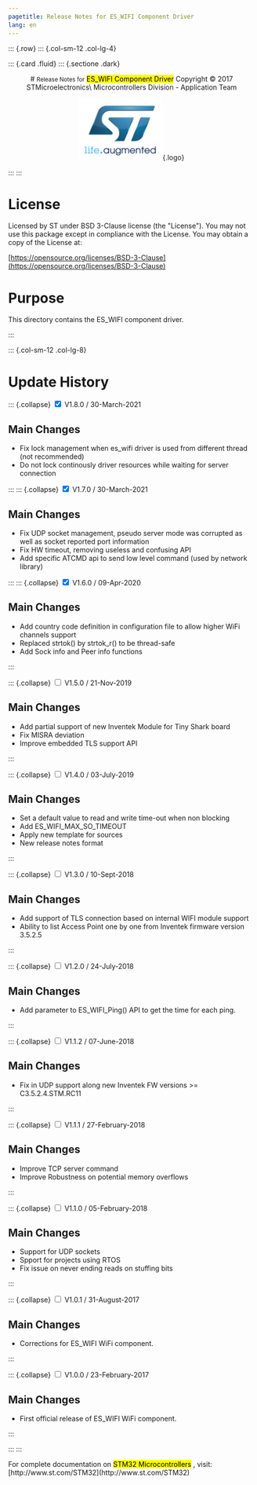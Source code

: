 ```yaml
---
pagetitle: Release Notes for ES_WIFI Component Driver
lang: en
---
```


::: {.row}
::: {.col-sm-12 .col-lg-4}

::: {.card .fluid}
::: {.sectione .dark}
<center>
# <small>Release Notes for</small> <mark>ES_WIFI Component Driver</mark>
Copyright &copy; 2017 STMicroelectronics\
Microcontrollers Division - Application Team

[![ST logo](../../../../_htmresc/st_logo.png)](https://www.st.com){.logo}
</center>
:::
:::

# License

Licensed by ST under BSD 3-Clause license (the \"License\"). You may
not use this package except in compliance with the License. You may
obtain a copy of the License at:

[https://opensource.org/licenses/BSD-3-Clause](https://opensource.org/licenses/BSD-3-Clause)

# Purpose

This directory contains the ES_WIFI component driver.

:::

::: {.col-sm-12 .col-lg-8}
# Update History
::: {.collapse}
<input type="checkbox" id="collapse-section27" checked aria-hidden="true">
<label for="collapse-section27" aria-hidden="true">V1.8.0 / 30-March-2021</label>
<div>

## Main Changes

- Fix lock management when es_wifi driver is used from different thread (not recommended)
- Do not lock continously driver resources while waiting for server connection

</div>
:::
::: {.collapse}
<input type="checkbox" id="collapse-section26" checked aria-hidden="true">
<label for="collapse-section26" aria-hidden="true">V1.7.0 / 30-March-2021</label>
<div>

## Main Changes

- Fix UDP socket management, pseudo server mode was corrupted as well as socket reported port information
- Fix HW timeout, removing useless and confusing API 
- Add specific ATCMD api to send low level command (used by network library)

</div>
:::
::: {.collapse}
<input type="checkbox" id="collapse-section25" checked aria-hidden="true">
<label for="collapse-section25" aria-hidden="true">V1.6.0 / 09-Apr-2020</label>
<div>

## Main Changes

- Add country code definition in configuration file to allow higher WiFi channels support
- Replaced strtok() by strtok_r() to be thread-safe
- Add Sock info and Peer info functions

</div>
:::

::: {.collapse}
<input type="checkbox" id="collapse-section24" aria-hidden="true">
<label for="collapse-section24" aria-hidden="true">V1.5.0 / 21-Nov-2019</label>
<div>

## Main Changes

- Add partial support of new Inventek Module for Tiny Shark board
- Fix  MISRA deviation
- Improve embedded TLS support API

</div>
:::

::: {.collapse}
<input type="checkbox" id="collapse-section23"  aria-hidden="true">
<label for="collapse-section23" aria-hidden="true">V1.4.0 / 03-July-2019</label>
<div>

## Main Changes

- Set a default value to read and write time-out when non blocking
- Add ES_WIFI_MAX_SO_TIMEOUT
- Apply new template for sources
- New release notes format

</div>
:::

::: {.collapse}
<input type="checkbox" id="collapse-section22" aria-hidden="true">
<label for="collapse-section22" aria-hidden="true">V1.3.0 / 10-Sept-2018</label>
<div>

## Main Changes

- Add support of TLS connection based on internal WIFI module support
- Ability to list Access Point one by one from Inventek firmware version 3.5.2.5

</div>
:::

::: {.collapse}
<input type="checkbox" id="collapse-section20" aria-hidden="true">
<label for="collapse-section20" aria-hidden="true">V1.2.0 / 24-July-2018</label>
<div>

## Main Changes

- Add parameter to ES_WIFI_Ping() API to get the time for each ping.

</div>
:::

::: {.collapse}
<input type="checkbox" id="collapse-section19" aria-hidden="true">
<label for="collapse-section19" aria-hidden="true">V1.1.2 / 07-June-2018</label>
<div>

## Main Changes

- Fix in UDP support along new Inventek FW versions >= C3.5.2.4.STM.RC11

</div>
:::

::: {.collapse}
<input type="checkbox" id="collapse-section185" aria-hidden="true">
<label for="collapse-section185" aria-hidden="true">V1.1.1 / 27-February-2018</label>
<div>

## Main Changes

- Improve TCP server command
- Improve Robustness on potential memory overflows

</div>
:::

::: {.collapse}
<input type="checkbox" id="collapse-section18" aria-hidden="true">
<label for="collapse-section18" aria-hidden="true">V1.1.0 / 05-February-2018</label>
<div>

## Main Changes

- Support for UDP sockets
- Spport for projects using RTOS
- Fix issue on never ending reads on stuffing bits

</div>
:::

::: {.collapse}
<input type="checkbox" id="collapse-section17" aria-hidden="true">
<label for="collapse-section17" aria-hidden="true">V1.0.1 / 31-August-2017</label>
<div>

## Main Changes

- Corrections for ES_WIFI WiFi component.

</div>
:::

::: {.collapse}
<input type="checkbox" id="collapse-section16" aria-hidden="true">
<label for="collapse-section16" aria-hidden="true">V1.0.0 / 23-February-2017</label>
<div>

## Main Changes

- First official release of ES_WIFI WiFi component.

</div>
:::


:::
:::

<footer class="sticky">
For complete documentation on <mark>STM32 Microcontrollers</mark> ,
visit: [http://www.st.com/STM32](http://www.st.com/STM32)
</footer>
